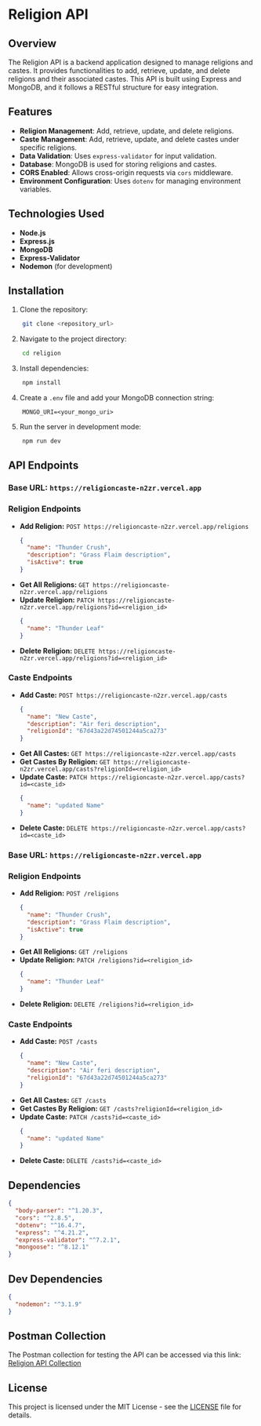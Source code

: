 # Religion API

## Overview
The Religion API is a backend application designed to manage religions and castes. It provides functionalities to add, retrieve, update, and delete religions and their associated castes. This API is built using Express and MongoDB, and it follows a RESTful structure for easy integration.

## Features
- **Religion Management**: Add, retrieve, update, and delete religions.
- **Caste Management**: Add, retrieve, update, and delete castes under specific religions.
- **Data Validation**: Uses `express-validator` for input validation.
- **Database**: MongoDB is used for storing religions and castes.
- **CORS Enabled**: Allows cross-origin requests via `cors` middleware.
- **Environment Configuration**: Uses `dotenv` for managing environment variables.

## Technologies Used
- **Node.js**
- **Express.js**
- **MongoDB**
- **Express-Validator**
- **Nodemon** (for development)

## Installation
1. Clone the repository:
```bash
    git clone <repository_url>
```

2. Navigate to the project directory:
```bash
    cd religion
```

3. Install dependencies:
```bash
    npm install
```

4. Create a `.env` file and add your MongoDB connection string:
```env
    MONGO_URI=<your_mongo_uri>
```

5. Run the server in development mode:
```bash
    npm run dev
```

## API Endpoints
### Base URL: `https://religioncaste-n2zr.vercel.app`

### Religion Endpoints
- **Add Religion:** `POST https://religioncaste-n2zr.vercel.app/religions`
    ```json
    {
      "name": "Thunder Crush",
      "description": "Grass Flaim description",
      "isActive": true
    }
    ```
- **Get All Religions:** `GET https://religioncaste-n2zr.vercel.app/religions`
- **Update Religion:** `PATCH https://religioncaste-n2zr.vercel.app/religions?id=<religion_id>`
    ```json
    {
      "name": "Thunder Leaf"
    }
    ```
- **Delete Religion:** `DELETE https://religioncaste-n2zr.vercel.app/religions?id=<religion_id>`

### Caste Endpoints
- **Add Caste:** `POST https://religioncaste-n2zr.vercel.app/casts`
    ```json
    {
      "name": "New Caste",
      "description": "Air feri description",
      "religionId": "67d43a22d74501244a5ca273"
    }
    ```
- **Get All Castes:** `GET https://religioncaste-n2zr.vercel.app/casts`
- **Get Castes By Religion:** `GET https://religioncaste-n2zr.vercel.app/casts?religionId=<religion_id>`
- **Update Caste:** `PATCH https://religioncaste-n2zr.vercel.app/casts?id=<caste_id>`
    ```json
    {
      "name": "updated Name"
    }
    ```
- **Delete Caste:** `DELETE https://religioncaste-n2zr.vercel.app/casts?id=<caste_id>`
### Base URL: `https://religioncaste-n2zr.vercel.app`

### Religion Endpoints
- **Add Religion:** `POST /religions`
    ```json
    {
      "name": "Thunder Crush",
      "description": "Grass Flaim description",
      "isActive": true
    }
    ```
- **Get All Religions:** `GET /religions`
- **Update Religion:** `PATCH /religions?id=<religion_id>`
    ```json
    {
      "name": "Thunder Leaf"
    }
    ```
- **Delete Religion:** `DELETE /religions?id=<religion_id>`

### Caste Endpoints
- **Add Caste:** `POST /casts`
    ```json
    {
      "name": "New Caste",
      "description": "Air feri description",
      "religionId": "67d43a22d74501244a5ca273"
    }
    ```
- **Get All Castes:** `GET /casts`
- **Get Castes By Religion:** `GET /casts?religionId=<religion_id>`
- **Update Caste:** `PATCH /casts?id=<caste_id>`
    ```json
    {
      "name": "updated Name"
    }
    ```
- **Delete Caste:** `DELETE /casts?id=<caste_id>`

## Dependencies
```json
{
  "body-parser": "^1.20.3",
  "cors": "^2.8.5",
  "dotenv": "^16.4.7",
  "express": "^4.21.2",
  "express-validator": "^7.2.1",
  "mongoose": "^8.12.1"
}
```

## Dev Dependencies
```json
{
  "nodemon": "^3.1.9"
}
```

## Postman Collection
The Postman collection for testing the API can be accessed via this link:
[Religion API Collection](https://drive.google.com/file/d/1poYyGL4V4NGlGeijgspKzHE8AjYUcMNS/view?usp=sharing)

## License
This project is licensed under the MIT License - see the [LICENSE](LICENSE) file for details.

